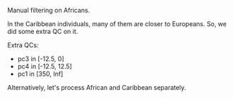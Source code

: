 Manual filtering on Africans.

In the Caribbean individuals, many of them are closer to Europeans.
So, we did some extra QC on it.

Extra QCs:
* pc3 in [-12.5, 0]
* pc4 in [-12.5, 12.5] 
* pc1 in [350, Inf]


Alternatively, let's process African and Caribbean separately.